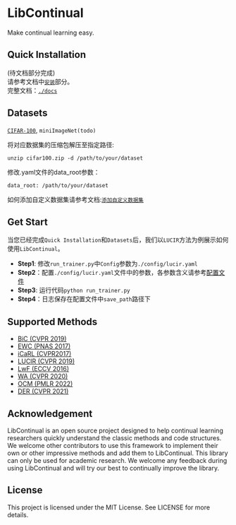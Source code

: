 # LibContinual
Make continual learning easy.



## Quick Installation
(待文档部分完成)  <br>
请参考文档中[`安装`](https://github.com/RL-VIG/LibContinual/blob/master/docs/tutorials/install.md)部分。 <br>
完整文档：[`./docs`](https://github.com/RL-VIG/LibContinual/tree/master/docs)

## Datasets
[`CIFAR-100`](https://drive.google.com/drive/folders/1EL46LQ3ww-F1NVTwFDPIg-nO198cUqWm?usp=sharing), `miniImageNet(todo)`  <br>

将对应数据集的压缩包解压至指定路径:
```
unzip cifar100.zip -d /path/to/your/dataset
```
修改.yaml文件的data_root参数：
```
data_root: /path/to/your/dataset
```
如何添加自定义数据集请参考文档:[`添加自定义数据集`](https://github.com/RL-VIG/LibContinual/blob/master/docs/tutorials/zh/data_module_zh.md)

## Get Start

当您已经完成`Quick Installation`和`Datasets`后，我们以`LUCIR`方法为例展示如何使用`LibContinual`。
- **Step1**: 修改`run_trainer.py`中`Config`参数为`./config/lucir.yaml`
- **Step2**：配置`./config/lucir.yaml`文件中的参数，各参数含义请参考[配置文件](https://github.com/RL-VIG/LibContinual/blob/master/docs/tutorials/config_file.md)
- **Step3**: 运行代码`python run_trainer.py`
- **Step4**：日志保存在配置文件中`save_path`路径下


## Supported Methods
+ [BiC (CVPR 2019)](https://github.com/RL-VIG/LibContinual/blob/master/reproduce/bic/README.md)
+ [EWC (PNAS 2017)](https://github.com/RL-VIG/LibContinual/blob/master/reproduce/ewc/README.md)
+ [iCaRL (CVPR2017)](https://github.com/RL-VIG/LibContinual/blob/master/reproduce/icarl/README.md)
+ [LUCIR (CVPR 2019)](https://github.com/RL-VIG/LibContinual/blob/master/reproduce/lucir/README.md)
+ [LwF (ECCV 2016)](https://github.com/RL-VIG/LibContinual/blob/master/reproduce/lwf/README.md)
+ [WA (CVPR 2020)](https://github.com/RL-VIG/LibContinual/blob/master/reproduce/wa/README.md)
+ [OCM (PMLR 2022)](https://github.com/RL-VIG/LibContinual/blob/master/reproduce/ocm/README.md)
+ [DER (CVPR 2021)](https://github.com/RL-VIG/LibContinual/blob/master/reproduce/der/README.md)

## Acknowledgement
LibContinual is an open source project designed to help continual learning researchers quickly understand the classic methods and code structures. We welcome other contributors to use this framework to implement their own or other impressive methods and add them to LibContinual. This library can only be used for academic research. We welcome any feedback during using LibContinual and will try our best to continually improve the library.

## License
This project is licensed under the MIT License. See LICENSE for more details.